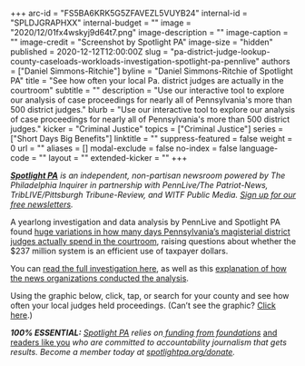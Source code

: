 +++
arc-id = "FS5BA6KRK5G5ZFAVEZL5VUYB24"
internal-id = "SPLDJGRAPHXX"
internal-budget = ""
image = "2020/12/01fx4wskyj9d64t7.png"
image-description = ""
image-caption = ""
image-credit = "Screenshot by Spotlight PA"
image-size = "hidden"
published = 2020-12-12T12:00:00Z
slug = "pa-district-judge-lookup-county-caseloads-workloads-investigation-spotlight-pa-pennlive"
authors = ["Daniel Simmons-Ritchie"]
byline = "Daniel Simmons-Ritchie of Spotlight PA"
title = "See how often your local Pa. district judges are actually in the courtroom"
subtitle = ""
description = "Use our interactive tool to explore our analysis of case proceedings for nearly all of Pennsylvania's more than 500 district judges."
blurb = "Use our interactive tool to explore our analysis of case proceedings for nearly all of Pennsylvania's more than 500 district judges."
kicker = "Criminal Justice"
topics = ["Criminal Justice"]
series = ["Short Days Big Benefits"]
linktitle = ""
suppress-featured = false
weight = 0
url = ""
aliases = []
modal-exclude = false
no-index = false
language-code = ""
layout = ""
extended-kicker = ""
+++

<a href="https://www.spotlightpa.org/"><i><b>Spotlight PA</b></i></a><i> is an independent, non-partisan newsroom powered by The Philadelphia Inquirer in partnership with PennLive/The Patriot-News, TribLIVE/Pittsburgh Tribune-Review, and WITF Public Media. </i><a href="https://www.spotlightpa.org/newsletters"><i>Sign up for our free newsletters</i></a><i>.</i>

A yearlong investigation and data analysis by PennLive and Spotlight PA found <a href="https://www.spotlightpa.org/news/2020/12/pa-district-judges-investigation-workloads-caseloads-spotlight-pa-pennlive/" target=_blank>huge variations in how many days Pennsylvania’s magisterial district judges actually spend in the courtroom</a>, raising questions about whether the $237 million system is an efficient use of taxpayer dollars.

You can <a href="https://www.spotlightpa.org/news/2020/12/pa-district-judges-investigation-workloads-caseloads-spotlight-pa-pennlive/" target=_blank>read the full investigation here</a>, as well as this <a href="https://www.spotlightpa.org/news/2020/12/pa-district-judges-investigation-how-we-did-it-spotlight-pa-pennlive/" target=_blank>explanation of how the news organizations conducted the analysis</a>.

Using the graphic below, click, tap, or search for your county and see how often your local judges held proceedings. (Can’t see the graphic? <a href="https://interactives.data.spotlightpa.org/2020/vis-map-mdjs/" target=_blank>Click here</a>.)

<div id="vis-map-mdjs--container"></div>
<script src="https://pym.nprapps.org/pym.v1.min.js"></script>
<script>new pym.Parent("vis-map-mdjs--container", "https://interactives.data.spotlightpa.org/2020/vis-map-mdjs/", {});</script>


<i><b>100% ESSENTIAL:</b></i><i> </i><a href="https://www.spotlightpa.org/"><i>Spotlight PA</i></a><i> relies on</i><a href="https://www.spotlightpa.org/support"><i> funding from foundations</i></a><i> </i><a href="https://www.spotlightpa.org/support">and readers like you</a><i> who are committed to accountability journalism that gets results. Become a member today at </i><a href="http://checkout.fundjournalism.org/memberform?org_id=spotlightpa&campaign=701f4000000TVuIAAW"><i>spotlightpa.org/donate</i></a><i>.</i>
